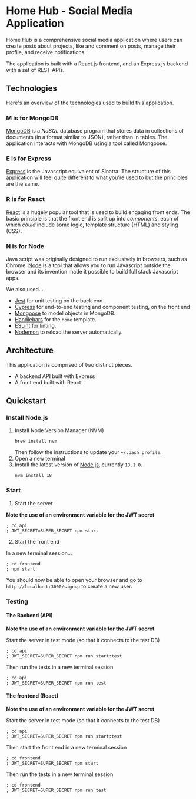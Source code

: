 # Home Hub - Social Media Application

Home Hub is a comprehensive social media application where users can create posts about projects, like and comment on posts, manage their profile, and receive notifications.

The application is built with a React.js frontend, and an Express.js backend with a set of REST APIs.


## Technologies

Here's an overview of the technologies used to build this  application. 

### **M** is for MongoDB
[MongoDB](https://www.mongodb.com/) is a _NoSQL_ database program that stores data in collections of documents (in a format similar to JSON), rather than in tables. The application interacts with MongoDB using a tool called Mongoose.

### **E** is for Express
[Express](https://expressjs.com/) is the Javascript equivalent of Sinatra. The structure of this application will feel quite different to what you're used to but the principles are the same.

### **R** is for React
[React](https://reactjs.org/) is a hugely popular tool that is used to build engaging front ends. The basic principle is that the front end is split up into _components_, each of which _could_ include some logic, template structure (HTML) and styling (CSS).

### **N** is for Node
Java script was originally designed to run exclusively in browsers, such as Chrome. [Node](https://nodejs.org/en/) is a tool that allows you to run Javascript outside the browser and its invention made it possible to build full stack Javascript apps.

We also used...

- [Jest](https://jestjs.io/) for unit testing on the back end
- [Cypress](https://www.cypress.io/) for end-to-end testing and component testing, on the front end
- [Mongoose](https://mongoosejs.com) to model objects in MongoDB.
- [Handlebars](https://handlebarsjs.com/) for the `home` template.
- [ESLint](https://eslint.org) for linting.
- [Nodemon](https://nodemon.io/) to reload the server automatically.

## Architecture

This application is comprised of two distinct pieces.

- A backend API built with Express
- A front end built with React


## Quickstart

### Install Node.js

1. Install Node Version Manager (NVM)
   ```
   brew install nvm
   ```
   Then follow the instructions to update your `~/.bash_profile`.
2. Open a new terminal
3. Install the latest version of [Node.js](https://nodejs.org/en/), currently `18.1.0`.
   ```
   nvm install 18
   ```

### Start

1. Start the server

  **Note the use of an environment variable for the JWT secret**

   ```
   ; cd api
   ; JWT_SECRET=SUPER_SECRET npm start
   ```
2. Start the front end

  In a new terminal session...

  ```
  ; cd frontend
  ; npm start
  ```

You should now be able to open your browser and go to `http://localhost:3000/signup` to create a new user.


### Testing


#### The Backend (API)

**Note the use of an environment variable for the JWT secret**

  Start the server in test mode (so that it connects to the test DB)

  ```
  ; cd api
  ; JWT_SECRET=SUPER_SECRET npm run start:test
  ```

  Then run the tests in a new terminal session

  ```
  ; cd api
  ; JWT_SECRET=SUPER_SECRET npm run test
  ```

#### The frontend (React)

**Note the use of an environment variable for the JWT secret**

  Start the server in test mode (so that it connects to the test DB)

  ```
  ; cd api
  ; JWT_SECRET=SUPER_SECRET npm run start:test
  ```

  Then start the front end in a new terminal session

  ```
  ; cd frontend
  ; JWT_SECRET=SUPER_SECRET npm start
  ```

  Then run the tests in a new terminal session

  ```
  ; cd frontend
  ; JWT_SECRET=SUPER_SECRET npm run test
  ```

